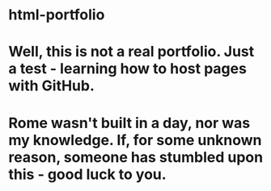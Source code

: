 # html-portfolio
# Well, this is not a real portfolio. Just a test - learning how to host pages with GitHub.
# Rome wasn't built in a day, nor was my knowledge. If, for some unknown reason, someone has stumbled upon this - good luck to you.
